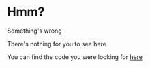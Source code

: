

# Hmm?
Something's wrong

There's nothing for you to see here

You can find the code you were looking for [here](https://github.com/Proton-Bot-Development/Proton)



